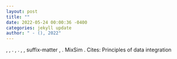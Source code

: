 ```yaml
--- 
layout: post 
title: "" 
date: 2022-05-24 00:00:36 -0400 
categories: jekyll update 
author: " - (), 2022" 
--- 
```

, , . , . , , suffix-matter , . MixSim . Cites: Principles of data integration